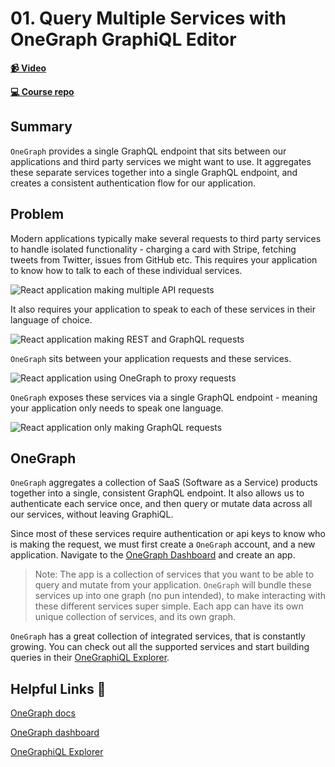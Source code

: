 # 01. Query Multiple Services with OneGraph GraphiQL Editor

**[📹 Video](https://egghead.io/lessons/graphql-query-multiple-services-with-urqls-graphql-client?pl=build-a-github-issue-viewer-in-react-and-graphql-be5a)**

**[💻 Course repo](https://github.com/theianjones/egghead-graphql-subscriptions)**

## Summary

`OneGraph` provides a single GraphQL endpoint that sits between our applications and third party services we might want to use. It aggregates these separate services together into a single GraphQL endpoint, and creates a consistent authentication flow for our application.

## Problem

Modern applications typically make several requests to third party services to handle isolated functionality - charging a card with Stripe, fetching tweets from Twitter, issues from GitHub etc. This requires your application to know how to talk to each of these individual services.

![React application making multiple API requests](https://res.cloudinary.com/dg3gyk0gu/image/upload/v1603996029/transcript-images/graphql-query-multiple-services-with-onegraph-graphiql-editor-traditional-communication.png)

It also requires your application to speak to each of these services in their language of choice.

![React application making REST and GraphQL requests](https://res.cloudinary.com/dg3gyk0gu/image/upload/v1603996029/transcript-images/graphql-query-multiple-services-with-onegraph-graphiql-editor-traditional-payloads.png)

`OneGraph` sits between your application requests and these services.

![React application using OneGraph to proxy requests](https://res.cloudinary.com/dg3gyk0gu/image/upload/v1603996028/transcript-images/graphql-query-multiple-services-with-onegraph-graphiql-editor-onegraph-communication.png)

`OneGraph` exposes these services via a single GraphQL endpoint - meaning your application only needs to speak one language.

![React application only making GraphQL requests](https://res.cloudinary.com/dg3gyk0gu/image/upload/v1603996029/transcript-images/graphql-query-multiple-services-with-onegraph-graphiql-editor-onegraph-payload.png)

## OneGraph

`OneGraph` aggregates a collection of SaaS (Software as a Service) products together into a single, consistent GraphQL endpoint. It also allows us to authenticate each service once, and then query or mutate data across all our services, without leaving GraphiQL.

Since most of these services require authentication or api keys to know who is making the request, we must first create a `OneGraph` account, and a new application. Navigate to the [OneGraph Dashboard](https://www.onegraph.com/dashboard) and create an app.

> Note: The app is a collection of services that you want to be able to query and mutate from your application. `OneGraph` will bundle these services up into one graph (no pun intended), to make interacting with these different services super simple. Each app can have its own unique collection of services, and its own graph.

`OneGraph` has a great collection of integrated services, that is constantly growing. You can check out all the supported services and start building queries in their [OneGraphiQL Explorer](https://www.onegraph.com/graphiql).

## Helpful Links 🤔

[OneGraph docs](https://www.onegraph.com/docs/intro.html)

[OneGraph dashboard](https://www.onegraph.com/dashboard)

[OneGraphiQL Explorer](https://www.onegraph.com/graphiql)
